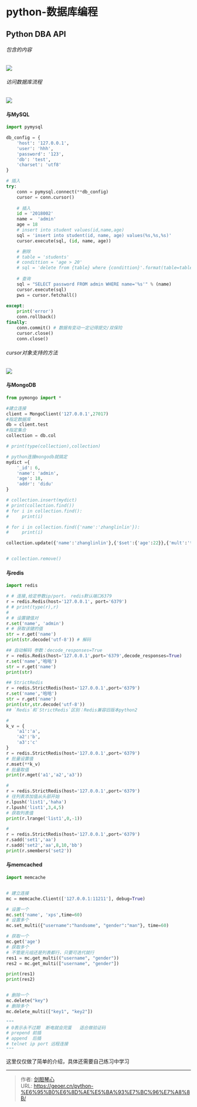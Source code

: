 # python-数据库编程




## Python DBA API

###### 包含的内容
<img src="http://image.xpshuai.cn/pydb1.png"></img>

###### 访问数据库流程
<img src="http://image.xpshuai.cn/pydb2.png"></img>





#### 与MySQL

```python
import pymysql

db_config = {
    'host': '127.0.0.1',
    'user': 'hhh',
    'password': '123',
    'db': 'test',
    'charset': 'utf8'
}

# 插入
try:
    conn = pymysql.connect(**db_config)
    cursor = conn.cursor()
	
    # 插入
    id = '2018002'
    name =  'admin'
    age = 18
    # insert into student values(id,name,age)
    sql = 'insert into student(id, name, age) values(%s,%s,%s)'
    cursor.execute(sql, (id, name, age))

    # 删除
    # table = 'students'
    # condittion = 'age > 20'
    # sql = 'delete from {table} where {condittion}'.format(table=table, condittion=condittion)
    
    # 查询
    sql = "SELECT password FROM admin WHERE name='%s'" % (name)
    cursor.execute(sql)
    pws = cursor.fetchall()
   
except:
    print('error')
    conn.rollback()
finally:
    conn.commit() # 数据有变动一定记得提交/双保险
    cursor.close()
    conn.close()
```

###### cursor对象支持的方法

<img src="http://image.xpshuai.cn/pydb3.png"></img>



#### 与MongoDB

```python
from pymongo import *

#建立连接
client = MongoClient('127.0.0.1',27017)
#指定数据库
db = client.test
#指定集合
collection = db.col

# print(type(collection),collection)

# python连接mongodb就搞定
mydict ={
    '_id': 6,
    'name': 'admin',
    'age': 18,
    'addr': 'didu'
}

# collection.insert(mydict)
# print(collection.find())
# for i in collection.find():
#     print(i)

# for i in collection.find({'name':'zhanglinlin'}):
#     print(i)

collection.update({'name':'zhanglinlin'},{'$set':{'age':22}},{'mult':'true'})


# collection.remove()
```



#### 与redis

```python
import redis

# # 连接,给定参数ip/port， redis默认端口6379
r = redis.Redis(host='127.0.0.1', port='6379')
# # print(type(r),r)
#
# # 设置键值对
r.set('name', 'admin')
# # 获取该键的值
str = r.get('name')
print(str.decode('utf-8')) # 解码

## 自动解码 参数：decode_responses=True
r = redis.Redis(host='127.0.0.1',port='6379',decode_responses=True)
r.set('name','哈哈')
str = r.get('name')
print(str)

## StrictRedis
r = redis.StrictRedis(host='127.0.0.1',port='6379')
r.set('name','哈哈')
str = r.get('name')
print(str,str.decode('utf-8'))
## `Redis`和`StrictRedis`区别：Redis兼容旧版本python2

#
k_v = {
    'a1':'a',
    'a2':'b',
    'a3':'c'
}
r = redis.StrictRedis(host='127.0.0.1',port='6379')
# 批量设置值
r.mset(**k_v)
# 批量取值
print(r.mget('a1','a2','a3'))

#
r = redis.StrictRedis(host='127.0.0.1',port='6379')
# 往列表添加值从头部开始
r.lpush('list1','haha')
r.lpush('list1',3,4,5)
# 获取列表值
print(r.lrange('list1',0,-1))

#
r = redis.StrictRedis(host='127.0.0.1',port='6379')
r.sadd('set1','aa')
r.sadd('set2','aa',8,10,'bb')
print(r.smembers('set2'))

```



#### 与memcached

```python
import memcache


# 建立连接
mc = memcache.Client(['127.0.0.1:11211'], debug=True)

# 设置一个
mc.set('name', 'xps',time=60)
# 设置多个
mc.set_multi({"username":"handsome", "gender":"man"}, time=60)

# 获取一个
mc.get('age')
# 获取多个
# 不管是元组还是列表都行，只要可迭代就行
res1 = mc.get_multi(("username", "gender"))
res2 = mc.get_multi(["username", "gender"])

print(res1)
print(res2)


# 删除一个
mc.delete("key")
# 删除多个
mc.delete_multi(["key1", "key2"])

"""
# 0表示永不过期  断电就会完蛋   适合做验证码
# prepend 前插
# append  后插
# telnet ip port 远程连接
"""
```



这里仅仅做了简单的介绍，具体还需要自己练习中学习

---

> 作者: [剑胆琴心](http://geoer.cn)  
> URL: https://geoer.cn/python-%E6%95%B0%E6%8D%AE%E5%BA%93%E7%BC%96%E7%A8%8B/  

